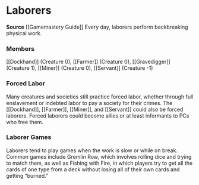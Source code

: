 ﻿---
creature_family: Laborers
id: '188'
name: Laborers
rarity: Common
source: '[[DATABASE/source/Gamemastery Guide|Gamemastery Guide]]'
trait: null
type: Creature Family

---
# Laborers

**Source** [[Gamemastery Guide]]
Every day, laborers perform backbreaking physical work.

### Members

[[Dockhand]] (Creature 0), [[Farmer]] (Creature 0), [[Gravedigger]] (Creature 1), [[Miner]] (Creature 0), [[Servant]] (Creature -1)

###  Forced Labor

Many creatures and societies still practice forced labor, whether through full enslavement or indebted labor to pay a society for their crimes. The [[Dockhand]], [[Farmer]], [[Miner]], and [[Servant]] could also be forced laborers. Forced laborers could become allies or at least informants to PCs who free them.

###  Laborer Games

Laborers tend to play games when the work is slow or while on break. Common games include Gremlin Row, which involves rolling dice and trying to match them, as well as Fishing with Fire, in which players try to get all the cards of one type from a deck without losing all of their own cards and getting “burned.”